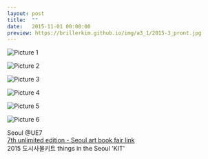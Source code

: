 ```yaml
---
layout: post
title:  ""
date:   2015-11-01 00:00:00
preview: https://brillerkim.github.io/img/a3_1/2015-3_pront.jpg
---
```


![Picture 1](https://brillerkim.github.io/img/a3_1/2015-3_1.jpg)

![Picture 2](https://brillerkim.github.io/img/a3_1/2015-3_3.jpg)

![Picture 3](https://brillerkim.github.io/img/a3_1/2015-3_5.jpg)

![Picture 4](https://brillerkim.github.io/img/a3_1/2015-3_7.jpg)

![Picture 5](https://brillerkim.github.io/img/a3_1/2015-3_8.jpg)

![Picture 6](https://brillerkim.github.io/img/a3_1/2015-3_6.png)


Seoul @UE7<br>
[<U>7th unlimited edition - Seoul art book fair link</U>](http://unlimited-edition.org/archives/category/ue7)
<br>
2015 도시사물키트 things in the Seoul 'KIT' 
